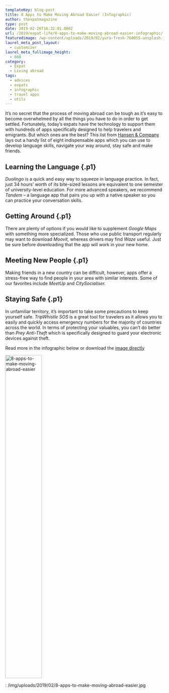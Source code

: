 ```yaml
---
templateKey: blog-post
title: 8 Apps to Make Moving Abroad Easier (Infographic)
author: thexpatmagazine
type: post
date: 2019-02-26T16:32:01.000Z
url: /2019/expat-life/8-apps-to-make-moving-abroad-easier-infographic/
featuredimage: /wp-content/uploads/2019/02/yura-fresh-760055-unsplash.jpg
laurel_meta_post_layout:
  - customizer
laurel_meta_fullimage_height:
  - 660
category:
  - Expat
  - Living abroad
tags:
  - advices
  - expats
  - infographic
  - travel apps
  - utils
---
```


<p>
  It’s no secret that the process of moving abroad can be tough as it’s easy to become overwhelmed by all the things you have to do in order to get settled. Fortunately, today’s expats have the technology to support them with hundreds of apps specifically designed to help travelers and emigrants. But which ones are the best? This list from <a href="https://www.hansen-company.com/">Hansen & Company</a> lays out a handy list of eight indispensable apps which you can use to develop language skills, navigate your way around, stay safe and make friends.<!--more-->
</p>

## **Learning the Language** {.p1}

<p>
  <i>Duolingo</i> is a quick and easy way to squeeze in language practice. In fact, just 34 hours’ worth of its bite-sized lessons are equivalent to one semester of university-level education. For more advanced speakers, we recommend <i>Tandem</i> – a language app that pairs you up with a native speaker so you can practice your conversation skills.
</p>

## **Getting Around** {.p1}

<p>
  There are plenty of options if you would like to supplement <i>Google Maps</i> with something more specialized. Those who use public transport regularly may want to download <i>Moovit,</i> whereas drivers may find <i>Waze</i> useful. Just be sure before downloading that the app will work in your new home.
</p>

## **Meeting New People** {.p1}

<p>
  Making friends in a new country can be difficult, however, apps offer a stress-free way to find people in your area with similar interests. Some of our favorites include <i>MeetUp</i> and <i>CitySocialiser.</i>
</p>

## **Staying Safe** {.p1}

<p>
  In unfamiliar territory, it’s important to take some precautions to keep yourself safe. <i>TripWhistle SOS</i> is a great tool for travelers as it allows you to easily and quickly access emergency numbers for the majority of countries across the world. In terms of protecting your valuables, you can’t do better than <i>Prey Anti-Theft</i> which is specifically designed to guard your electronic devices against theft.
</p>

<p>
  Read more in the infographic below or download the <a href="https://www.hansen-company.com/wp-content/uploads/2018/11/8-apps-to-make-moving-abroad-easier.jpg" target="_blank" rel="noopener">image directly</a>
</p>

<img  src="/img/uploads/2019/02/8-apps-to-make-moving-abroad-easier-116x1024.jpg" alt="8-apps-to-make-moving-abroad-easier" width="116" height="1024" srcset="/img/uploads/2019/02/8-apps-to-make-moving-abroad-easier-116x1024.jpg 116w, /img/uploads/2019/02/8-apps-to-make-moving-abroad-easier-34x300.jpg 34w" sizes="(max-width: 116px) 100vw, 116px" />

: /img/uploads/2019/02/8-apps-to-make-moving-abroad-easier.jpg
